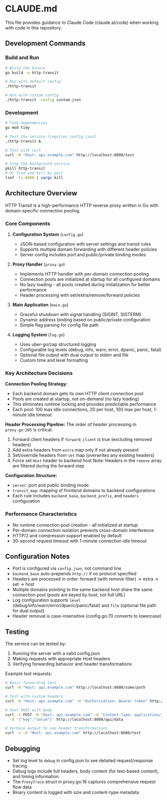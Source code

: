 # CLAUDE.md

This file provides guidance to Claude Code (claude.ai/code) when working with code in this repository.

## Development Commands

### Build and Run
```bash
# Build the binary
go build -o http-transit

# Run with default config
./http-transit

# Run with custom config
./http-transit -config custom.json
```

### Development
```bash
# Tidy dependencies
go mod tidy

# Test the service (requires config.json)
./http-transit &

# Test with curl
curl -H "Host: api.example.com" http://localhost:8080/test

# Stop the background service
pkill http-transit
# Or find and kill by port
lsof -ti:8080 | xargs kill
```

## Architecture Overview

HTTP Transit is a high-performance HTTP reverse proxy written in Go with domain-specific connection pooling.

### Core Components

1. **Configuration System** (`config.go`)
   - JSON-based configuration with server settings and transit rules
   - Supports multiple domain forwarding with different header policies
   - Server config includes port and public/private binding modes

2. **Proxy Handler** (`proxy.go`)
   - Implements HTTP handler with per-domain connection pooling
   - Connection pools are initialized at startup for all configured domains
   - No lazy loading - all pools created during initialization for better performance
   - Header processing with set/extra/remove/forward policies

3. **Main Application** (`main.go`)
   - Graceful shutdown with signal handling (SIGINT, SIGTERM)
   - Dynamic address binding based on public/private configuration
   - Simple flag parsing for config file path

4. **Logging System** (`log.go`)
   - Uses uber-go/zap structured logging
   - Configurable log levels (debug, info, warn, error, dpanic, panic, fatal)
   - Optional file output with dual output to stderr and file
   - Custom time and level formatting

### Key Architecture Decisions

**Connection Pooling Strategy:**
- Each backend domain gets its own HTTP client connection pool
- Pools are created at startup, not on-demand (no lazy loading)
- This eliminates runtime locking and provides predictable performance
- Each pool: 100 max idle connections, 20 per host, 100 max per host, 1-minute idle timeout

**Header Processing Pipeline:**
The order of header processing in `proxy.go:205` is critical:
1. Forward client headers if `forward_client` is true (excluding removed headers)
2. Add extra headers from `extra` map only if not already present
3. Set/override headers from `set` map (overwrites any existing headers)
4. Force set `Host` header to backend host
Note: Headers in the `remove` array are filtered during the forward step

**Configuration Structure:**
- `server`: port and public binding mode
- `transit_map`: mapping of frontend domains to backend configurations
- Each rule includes `backend_base`, `backend_prefix`, and `headers` configuration

### Performance Characteristics

- No runtime connection pool creation - all initialized at startup
- Per-domain connection isolation prevents cross-domain interference
- HTTP/2 and compression support enabled by default
- 30-second request timeout with 1-minute connection idle timeout

## Configuration Notes

- Port is configured via `config.json`, not command line
- `backend_base` auto-prepends `http://` if no protocol specified
- Headers are processed in order: forward (with remove filter) → extra → set → host
- Multiple domains pointing to the same backend host share the same connection pool (pools are keyed by host, not full URL)
- Log configuration supports `level` (debug/info/warn/error/dpanic/panic/fatal) and `file` (optional file path for dual output)
- Header removal is case-insensitive (config.go:70 converts to lowercase)

## Testing

The service can be tested by:
1. Running the server with a valid config.json
2. Making requests with appropriate Host headers
3. Verifying forwarding behavior and header transformations

Example test requests:
```bash
# Basic forwarding test
curl -H "Host: api.example.com" http://localhost:8080/some/path

# Test with custom headers
curl -H "Host: api.example.com" -H "Authorization: Bearer token" http://localhost:8080/api/users

# Test POST with body
curl -X POST -H "Host: api.example.com" -H "Content-Type: application/json" \
  -d '{"key":"value"}' http://localhost:8080/api/data

# Verbose output to see header transformations
curl -v -H "Host: api.example.com" http://localhost:8080/test
```

## Debugging

- Set log level to `debug` in config.json to see detailed request/response tracing
- Debug logs include full headers, body content (for text-based content), and timing information
- The `ProxyTrace` struct in proxy.go:16 captures comprehensive request flow data
- Binary content is logged with size and content-type metadata